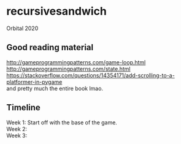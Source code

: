 # recursivesandwich
Orbital 2020

## Good reading material  
http://gameprogrammingpatterns.com/game-loop.html  
http://gameprogrammingpatterns.com/state.html  
https://stackoverflow.com/questions/14354171/add-scrolling-to-a-platformer-in-pygame  
and pretty much the entire book lmao.  

## Timeline  
Week 1: Start off with the base of the game.  
Week 2:  
Week 3:  

